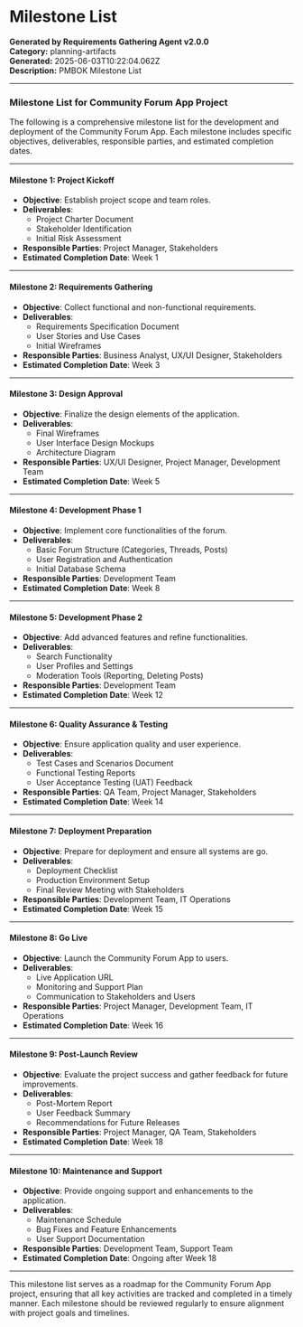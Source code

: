 # Milestone List

**Generated by Requirements Gathering Agent v2.0.0**  
**Category:** planning-artifacts  
**Generated:** 2025-06-03T10:22:04.062Z  
**Description:** PMBOK Milestone List

---

### Milestone List for Community Forum App Project

The following is a comprehensive milestone list for the development and deployment of the Community Forum App. Each milestone includes specific objectives, deliverables, responsible parties, and estimated completion dates.

---

#### Milestone 1: Project Kickoff
- **Objective**: Establish project scope and team roles.
- **Deliverables**:
  - Project Charter Document
  - Stakeholder Identification
  - Initial Risk Assessment
- **Responsible Parties**: Project Manager, Stakeholders
- **Estimated Completion Date**: Week 1

---

#### Milestone 2: Requirements Gathering
- **Objective**: Collect functional and non-functional requirements.
- **Deliverables**:
  - Requirements Specification Document
  - User Stories and Use Cases
  - Initial Wireframes
- **Responsible Parties**: Business Analyst, UX/UI Designer, Stakeholders
- **Estimated Completion Date**: Week 3

---

#### Milestone 3: Design Approval
- **Objective**: Finalize the design elements of the application.
- **Deliverables**:
  - Final Wireframes
  - User Interface Design Mockups
  - Architecture Diagram
- **Responsible Parties**: UX/UI Designer, Project Manager, Development Team
- **Estimated Completion Date**: Week 5

---

#### Milestone 4: Development Phase 1
- **Objective**: Implement core functionalities of the forum.
- **Deliverables**:
  - Basic Forum Structure (Categories, Threads, Posts)
  - User Registration and Authentication
  - Initial Database Schema
- **Responsible Parties**: Development Team
- **Estimated Completion Date**: Week 8

---

#### Milestone 5: Development Phase 2
- **Objective**: Add advanced features and refine functionalities.
- **Deliverables**:
  - Search Functionality
  - User Profiles and Settings
  - Moderation Tools (Reporting, Deleting Posts)
- **Responsible Parties**: Development Team
- **Estimated Completion Date**: Week 12

---

#### Milestone 6: Quality Assurance & Testing
- **Objective**: Ensure application quality and user experience.
- **Deliverables**:
  - Test Cases and Scenarios Document
  - Functional Testing Reports
  - User Acceptance Testing (UAT) Feedback
- **Responsible Parties**: QA Team, Project Manager, Stakeholders
- **Estimated Completion Date**: Week 14

---

#### Milestone 7: Deployment Preparation
- **Objective**: Prepare for deployment and ensure all systems are go.
- **Deliverables**:
  - Deployment Checklist
  - Production Environment Setup
  - Final Review Meeting with Stakeholders
- **Responsible Parties**: Development Team, IT Operations
- **Estimated Completion Date**: Week 15

---

#### Milestone 8: Go Live
- **Objective**: Launch the Community Forum App to users.
- **Deliverables**:
  - Live Application URL
  - Monitoring and Support Plan
  - Communication to Stakeholders and Users
- **Responsible Parties**: Project Manager, Development Team, IT Operations
- **Estimated Completion Date**: Week 16

---

#### Milestone 9: Post-Launch Review
- **Objective**: Evaluate the project success and gather feedback for future improvements.
- **Deliverables**:
  - Post-Mortem Report
  - User Feedback Summary
  - Recommendations for Future Releases
- **Responsible Parties**: Project Manager, QA Team, Stakeholders
- **Estimated Completion Date**: Week 18

---

#### Milestone 10: Maintenance and Support
- **Objective**: Provide ongoing support and enhancements to the application.
- **Deliverables**:
  - Maintenance Schedule
  - Bug Fixes and Feature Enhancements
  - User Support Documentation
- **Responsible Parties**: Development Team, Support Team
- **Estimated Completion Date**: Ongoing after Week 18

---

This milestone list serves as a roadmap for the Community Forum App project, ensuring that all key activities are tracked and completed in a timely manner. Each milestone should be reviewed regularly to ensure alignment with project goals and timelines.